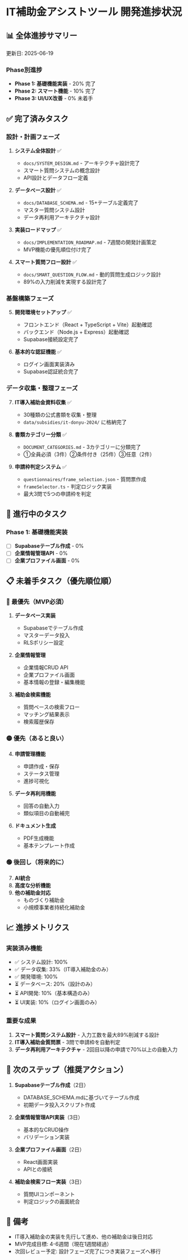 # IT補助金アシストツール 開発進捗状況

## 📊 全体進捗サマリー
更新日: 2025-06-19

### Phase別進捗
- **Phase 1: 基礎機能実装** - 20% 完了
- **Phase 2: スマート機能** - 10% 完了  
- **Phase 3: UI/UX改善** - 0% 未着手

## ✅ 完了済みタスク

### 設計・計画フェーズ
1. **システム全体設計** ✅
   - `docs/SYSTEM_DESIGN.md` - アーキテクチャ設計完了
   - スマート質問システムの概念設計
   - API設計とデータフロー定義

2. **データベース設計** ✅
   - `docs/DATABASE_SCHEMA.md` - 15+テーブル定義完了
   - マスター質問システム設計
   - データ再利用アーキテクチャ設計

3. **実装ロードマップ** ✅
   - `docs/IMPLEMENTATION_ROADMAP.md` - 7週間の開発計画策定
   - MVP機能の優先順位付け完了

4. **スマート質問フロー設計** ✅
   - `docs/SMART_QUESTION_FLOW.md` - 動的質問生成ロジック設計
   - 89%の入力削減を実現する設計完了

### 基盤構築フェーズ
5. **開発環境セットアップ** ✅
   - フロントエンド（React + TypeScript + Vite）起動確認
   - バックエンド（Node.js + Express）起動確認
   - Supabase接続設定完了

6. **基本的な認証機能** ✅
   - ログイン画面実装済み
   - Supabase認証統合完了

### データ収集・整理フェーズ
7. **IT導入補助金資料収集** ✅
   - 30種類の公式書類を収集・整理
   - `data/subsidies/it-donyu-2024/` に格納完了

8. **書類カテゴリー分類** ✅
   - `DOCUMENT_CATEGORIES.md` - 3カテゴリーに分類完了
   - ①全員必須（3件）②条件付き（25件）③任意（2件）

9. **申請枠判定システム** ✅
   - `questionnaires/frame_selection.json` - 質問票作成
   - `frameSelector.ts` - 判定ロジック実装
   - 最大3問で5つの申請枠を判定

## 🔄 進行中のタスク

### Phase 1: 基礎機能実装
- [ ] **Supabaseテーブル作成** - 0%
- [ ] **企業情報管理API** - 0%
- [ ] **企業プロファイル画面** - 0%

## 📋 未着手タスク（優先順位順）

### 🔴 最優先（MVP必須）
1. **データベース実装**
   - Supabaseでテーブル作成
   - マスターデータ投入
   - RLSポリシー設定

2. **企業情報管理**
   - 企業情報CRUD API
   - 企業プロファイル画面
   - 基本情報の登録・編集機能

3. **補助金検索機能**
   - 質問ベースの検索フロー
   - マッチング結果表示
   - 検索履歴保存

### 🟡 優先（あると良い）
4. **申請管理機能**
   - 申請作成・保存
   - ステータス管理
   - 進捗可視化

5. **データ再利用機能**
   - 回答の自動入力
   - 類似項目の自動補完

6. **ドキュメント生成**
   - PDF生成機能
   - 基本テンプレート作成

### 🟢 後回し（将来的に）
7. **AI統合**
8. **高度な分析機能**
9. **他の補助金対応**
   - ものづくり補助金
   - 小規模事業者持続化補助金

## 📈 進捗メトリクス

### 実装済み機能
- ✅ システム設計: 100%
- ✅ データ収集: 33%（IT導入補助金のみ）
- ✅ 開発環境: 100%
- ⏳ データベース: 20%（設計のみ）
- ⏳ API開発: 10%（基本構造のみ）
- ⏳ UI実装: 10%（ログイン画面のみ）

### 重要な成果
1. **スマート質問システム設計** - 入力工数を最大89%削減する設計
2. **IT導入補助金質問票** - 3問で申請枠を自動判定
3. **データ再利用アーキテクチャ** - 2回目以降の申請で70%以上の自動入力

## 🚀 次のステップ（推奨アクション）

1. **Supabaseテーブル作成**（2日）
   - DATABASE_SCHEMA.mdに基づいてテーブル作成
   - 初期データ投入スクリプト作成

2. **企業情報管理API実装**（3日）
   - 基本的なCRUD操作
   - バリデーション実装

3. **企業プロファイル画面**（2日）
   - React画面実装
   - APIとの接続

4. **補助金検索フロー実装**（3日）
   - 質問UIコンポーネント
   - 判定ロジックの画面統合

## 📝 備考

- IT導入補助金の実装を先行して進め、他の補助金は後日対応
- MVP完成目標: 4-6週間（現在1週間経過）
- 次回レビュー予定: 設計フェーズ完了につき実装フェーズへ移行